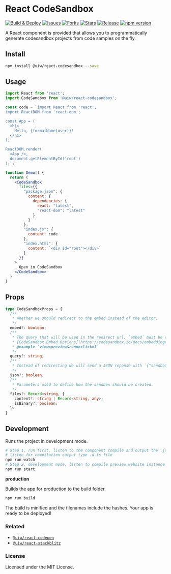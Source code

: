 React CodeSandbox
===

<!--dividing-->

[![Build & Deploy](https://github.com/uiwjs/react-codesandbox/workflows/Build%20&%20Deploy/badge.svg)](https://github.com/uiwjs/react-codesandbox/actions)
[![Issues](https://img.shields.io/github/issues/uiwjs/react-codesandbox.svg)](https://github.com/uiwjs/react-codesandbox/issues)
[![Forks](https://img.shields.io/github/forks/uiwjs/react-codesandbox.svg)](https://github.com/uiwjs/react-codesandbox/network)
[![Stars](https://img.shields.io/github/stars/uiwjs/react-codesandbox.svg)](https://github.com/uiwjs/react-codesandbox/stargazers)
[![Release](https://img.shields.io/github/release/uiwjs/react-codesandbox)](https://github.com/uiwjs/react-codesandbox/releases)
[![npm version](https://img.shields.io/npm/v/@uiw/react-codesandbox.svg)](https://www.npmjs.com/package/@uiw/react-codesandbox)

A React component is provided that allows you to programmatically generate codesandbox projects from code samples on the fly.

## Install

```bash
npm install @uiw/react-codesandbox --save
```

## Usage

```jsx
import React from 'react';
import CodeSandbox from '@uiw/react-codesandbox';

const code = `import React from 'react';
import ReactDOM from 'react-dom';

const App = (
  <h1>
    Hello, {formatName(user)}!
  </h1>
);

ReactDOM.render(
  <App />,
  document.getElementById('root')
);`;

function Demo() {
  return (
    <CodeSandbox
      files={{
        "package.json": {
          content: {
            dependencies: {
              react: "latest",
              "react-dom": "latest"
            }
          }
        },
        "index.js": {
          content: code
        },
        "index.html": {
          content: `<div id="root"></div>`
        }
      }}
    >
      Open in CodeSandbox
    </CodeSandbox>
  )
}
```

## Props

```typescript
type CodeSandboxProps = {
  /**
   * Whether we should redirect to the embed instead of the editor.
   */
  embed?: boolean;
  /**
   * The query that will be used in the redirect url. `embed` must be equal to `true`, `embed=true`.
   * [CodeSandbox Embed Options](https://codesandbox.io/docs/embedding#embed-options)
   * @example `view=preview&runonclick=1`
   */
  query?: string;
  /**
   * Instead of redirecting we will send a JSON reponse with `{"sandbox_id": sandboxId}`.
   */
  json?: boolean;
  /**
   * Parameters used to define how the sandbox should be created.
   */
  files?: Record<string, {
    content?: string | Record<string, any>;
    isBinary?: boolean;
  }>
}
```

## Development

Runs the project in development mode.  

```bash
# Step 1, run first, listen to the component compile and output the .js file
# listen for compilation output type .d.ts file
npm run watch
# Step 2, development mode, listen to compile preview website instance
npm run start
```

**production**

Builds the app for production to the build folder.

```bash
npm run build
```

The build is minified and the filenames include the hashes.
Your app is ready to be deployed!

### Related

- [`@uiw/react-codepen`](https://github.com/uiwjs/react-codepen)
- [`@uiw/react-stackblitz`](https://github.com/uiwjs/react-stackblitz)

### License

Licensed under the MIT License.
